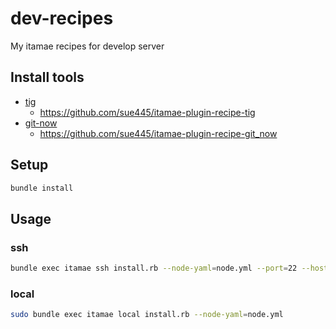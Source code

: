 # dev-recipes
My itamae recipes for develop server

## Install tools
* [tig](https://github.com/jonas/tig)
  * https://github.com/sue445/itamae-plugin-recipe-tig
* [git-now](https://github.com/iwata/git-now)
  * https://github.com/sue445/itamae-plugin-recipe-git_now

## Setup
```sh
bundle install
```

## Usage
### ssh
```sh
bundle exec itamae ssh install.rb --node-yaml=node.yml --port=22 --host=<HOST>
```

### local
```sh
sudo bundle exec itamae local install.rb --node-yaml=node.yml
```
